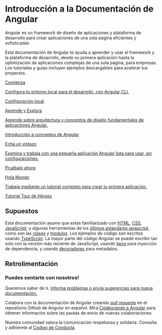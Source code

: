 <h1 class="no-toc">Introducción a la Documentación de Angular</h1>

Angular es un framework de diseño de aplicaciones y plataforma de desarrollo para crear aplicaciones de una
sola página eficientes y sofisticadas

Esta documentación de Angular te ayuda a aprender y usar el framework y la plataforma de desarrollo, desde su
primera aplicación hasta la optimización de aplicaciones complejas de una sola página, para empresas.
Los tutoriales y guías incluyen ejemplos descargables para acelerar tus proyectos.


<div class="card-container">
  <a href="guide/setup-local" class="docs-card"
    title="Angular Local Environment Setup">
      <section>Comienza</section>
      <p>Configura tu entorno local para el desarrollo, con Angular CLI.</p>
      <p class="card-footer">Configuración local</p>
  </a>
  <a href="guide/architecture" class="docs-card" title="Angular Concepts">
      <section>Aprende y Explora</section>
      <p>Aprende sobre arquitectura y conceptos de diseño fundamentales de aplicaciones Angular.</p>
      <p class="card-footer">Introducción a conceptos de Angular</p>
  </a>
  <a href="start" class="docs-card" title="Try out Angular">
      <section>Echa un vistazo</section>
      <p>Examina y trabaja con una pequeña aplicación Angular lista para usar, sin configuraciónes.</p>
      <p class="card-footer">Pruébalo ahora</p>
  </a>
  <a href="tutorial" class="docs-card" title="Create an app">
      <section>Hola Mundo</section>
      <p>Trabaja mediante un tutorial completo para crear tu primera aplicación.</p>
      <p class="card-footer">Tutorial Tour de Héroes</p>
  </a>


</div>


## Supuestos


Esta documentación asume que estas familiarizado con
[HTML](https://developer.mozilla.org/es/docs/Learn/HTML/Introduccion_a_HTML "Aprende HTML"),
[CSS](https://developer.mozilla.org/es/docs/Learn/CSS/First_steps "Aprende CSS"),
[JavaScript](https://developer.mozilla.org/es/docs/Web/JavaScript/Una_re-introducci%C3%B3n_a_JavaScript "Aprende JavaScript"),
y algunas herramientas de los
[últimos estándares javascript](https://developer.mozilla.org/es/docs/Web/JavaScript/Language_Resources "Últimos estándares JavaScript"),
como son las [clases](https://developer.mozilla.org/es/docs/Web/JavaScript/Referencia/Classes "Clases ES2015")
y [modulos](https://developer.mozilla.org/es/docs/Web/JavaScript/Referencia/Sentencias/import "Modulos ES2015").
Los ejemplos de código son escritos usando [TypeScript](https://www.typescriptlang.org/ "TypeScript").
La mayor parte del código Angular se puede escribir tan solo con la versión más reciente de JavaScript, usando
[tipos](https://www.typescriptlang.org/docs/handbook/classes.html "Tipos TypeScript") para inyección de
dependencia, y usando [decoradores](https://www.typescriptlang.org/docs/handbook/decorators.html "Decoradores")
para metadatos.


## Retrolimentación

<h3>Puedes sentarte con nosotros!</h3>

Queremos saber de ti. 
[Informa problemas o envía sugerencias para nueva documentación.](https://github.com/angular-hispano/angular/issues/new/choose "Repositorio GitHub de Angular, form para nuevo issue")

Colabora con la documentación de Angular creando
[pull requests](https://github.com/angular-hispano/angular/pulls "Angular Github pull requests")
en el repositorio Github de Angular en español.
Mira [Colaborando a Angular](https://github.com/angular-hispano/angular/blob/master/CONTRIBUTING.md "Guía de Colaboración")
para obtener información sobre las pautas de envío de nuevas colaboraciones.

Nuestra comunidad valora la comunicación respetuosa y solidaria.
Consulta y adhierete al
[Código de Conducta](https://angular.lat/coc "Código de Conducta del comunidad").
